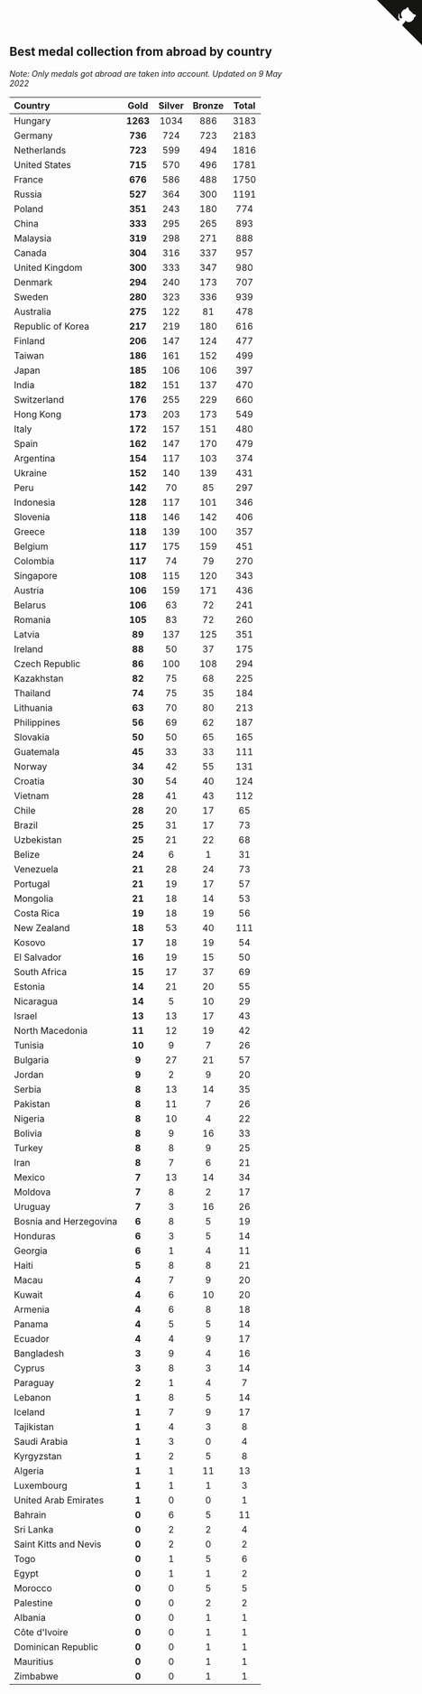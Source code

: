 ## Best medal collection from abroad by country

*Note: Only medals got abroad are taken into account.*
*Updated on  9 May 2022*

| Country | Gold | Silver | Bronze | Total |
| :--- | :--: | :--: | :--: | :--: |
| Hungary | **1263** | 1034 | 886 | 3183 |
| Germany | **736** | 724 | 723 | 2183 |
| Netherlands | **723** | 599 | 494 | 1816 |
| United States | **715** | 570 | 496 | 1781 |
| France | **676** | 586 | 488 | 1750 |
| Russia | **527** | 364 | 300 | 1191 |
| Poland | **351** | 243 | 180 | 774 |
| China | **333** | 295 | 265 | 893 |
| Malaysia | **319** | 298 | 271 | 888 |
| Canada | **304** | 316 | 337 | 957 |
| United Kingdom | **300** | 333 | 347 | 980 |
| Denmark | **294** | 240 | 173 | 707 |
| Sweden | **280** | 323 | 336 | 939 |
| Australia | **275** | 122 | 81 | 478 |
| Republic of Korea | **217** | 219 | 180 | 616 |
| Finland | **206** | 147 | 124 | 477 |
| Taiwan | **186** | 161 | 152 | 499 |
| Japan | **185** | 106 | 106 | 397 |
| India | **182** | 151 | 137 | 470 |
| Switzerland | **176** | 255 | 229 | 660 |
| Hong Kong | **173** | 203 | 173 | 549 |
| Italy | **172** | 157 | 151 | 480 |
| Spain | **162** | 147 | 170 | 479 |
| Argentina | **154** | 117 | 103 | 374 |
| Ukraine | **152** | 140 | 139 | 431 |
| Peru | **142** | 70 | 85 | 297 |
| Indonesia | **128** | 117 | 101 | 346 |
| Slovenia | **118** | 146 | 142 | 406 |
| Greece | **118** | 139 | 100 | 357 |
| Belgium | **117** | 175 | 159 | 451 |
| Colombia | **117** | 74 | 79 | 270 |
| Singapore | **108** | 115 | 120 | 343 |
| Austria | **106** | 159 | 171 | 436 |
| Belarus | **106** | 63 | 72 | 241 |
| Romania | **105** | 83 | 72 | 260 |
| Latvia | **89** | 137 | 125 | 351 |
| Ireland | **88** | 50 | 37 | 175 |
| Czech Republic | **86** | 100 | 108 | 294 |
| Kazakhstan | **82** | 75 | 68 | 225 |
| Thailand | **74** | 75 | 35 | 184 |
| Lithuania | **63** | 70 | 80 | 213 |
| Philippines | **56** | 69 | 62 | 187 |
| Slovakia | **50** | 50 | 65 | 165 |
| Guatemala | **45** | 33 | 33 | 111 |
| Norway | **34** | 42 | 55 | 131 |
| Croatia | **30** | 54 | 40 | 124 |
| Vietnam | **28** | 41 | 43 | 112 |
| Chile | **28** | 20 | 17 | 65 |
| Brazil | **25** | 31 | 17 | 73 |
| Uzbekistan | **25** | 21 | 22 | 68 |
| Belize | **24** | 6 | 1 | 31 |
| Venezuela | **21** | 28 | 24 | 73 |
| Portugal | **21** | 19 | 17 | 57 |
| Mongolia | **21** | 18 | 14 | 53 |
| Costa Rica | **19** | 18 | 19 | 56 |
| New Zealand | **18** | 53 | 40 | 111 |
| Kosovo | **17** | 18 | 19 | 54 |
| El Salvador | **16** | 19 | 15 | 50 |
| South Africa | **15** | 17 | 37 | 69 |
| Estonia | **14** | 21 | 20 | 55 |
| Nicaragua | **14** | 5 | 10 | 29 |
| Israel | **13** | 13 | 17 | 43 |
| North Macedonia | **11** | 12 | 19 | 42 |
| Tunisia | **10** | 9 | 7 | 26 |
| Bulgaria | **9** | 27 | 21 | 57 |
| Jordan | **9** | 2 | 9 | 20 |
| Serbia | **8** | 13 | 14 | 35 |
| Pakistan | **8** | 11 | 7 | 26 |
| Nigeria | **8** | 10 | 4 | 22 |
| Bolivia | **8** | 9 | 16 | 33 |
| Turkey | **8** | 8 | 9 | 25 |
| Iran | **8** | 7 | 6 | 21 |
| Mexico | **7** | 13 | 14 | 34 |
| Moldova | **7** | 8 | 2 | 17 |
| Uruguay | **7** | 3 | 16 | 26 |
| Bosnia and Herzegovina | **6** | 8 | 5 | 19 |
| Honduras | **6** | 3 | 5 | 14 |
| Georgia | **6** | 1 | 4 | 11 |
| Haiti | **5** | 8 | 8 | 21 |
| Macau | **4** | 7 | 9 | 20 |
| Kuwait | **4** | 6 | 10 | 20 |
| Armenia | **4** | 6 | 8 | 18 |
| Panama | **4** | 5 | 5 | 14 |
| Ecuador | **4** | 4 | 9 | 17 |
| Bangladesh | **3** | 9 | 4 | 16 |
| Cyprus | **3** | 8 | 3 | 14 |
| Paraguay | **2** | 1 | 4 | 7 |
| Lebanon | **1** | 8 | 5 | 14 |
| Iceland | **1** | 7 | 9 | 17 |
| Tajikistan | **1** | 4 | 3 | 8 |
| Saudi Arabia | **1** | 3 | 0 | 4 |
| Kyrgyzstan | **1** | 2 | 5 | 8 |
| Algeria | **1** | 1 | 11 | 13 |
| Luxembourg | **1** | 1 | 1 | 3 |
| United Arab Emirates | **1** | 0 | 0 | 1 |
| Bahrain | **0** | 6 | 5 | 11 |
| Sri Lanka | **0** | 2 | 2 | 4 |
| Saint Kitts and Nevis | **0** | 2 | 0 | 2 |
| Togo | **0** | 1 | 5 | 6 |
| Egypt | **0** | 1 | 1 | 2 |
| Morocco | **0** | 0 | 5 | 5 |
| Palestine | **0** | 0 | 2 | 2 |
| Albania | **0** | 0 | 1 | 1 |
| Côte d'Ivoire | **0** | 0 | 1 | 1 |
| Dominican Republic | **0** | 0 | 1 | 1 |
| Mauritius | **0** | 0 | 1 | 1 |
| Zimbabwe | **0** | 0 | 1 | 1 |


<a href="https://github.com/jonatanklosko/wca_statistics" class="github-corner" aria-label="View source on Github"><svg width="80" height="80" viewBox="0 0 250 250" style="fill:#151513; color:#fff; position: absolute; top: 0; border: 0; right: 0;" aria-hidden="true"><path d="M0,0 L115,115 L130,115 L142,142 L250,250 L250,0 Z"></path><path d="M128.3,109.0 C113.8,99.7 119.0,89.6 119.0,89.6 C122.0,82.7 120.5,78.6 120.5,78.6 C119.2,72.0 123.4,76.3 123.4,76.3 C127.3,80.9 125.5,87.3 125.5,87.3 C122.9,97.6 130.6,101.9 134.4,103.2" fill="currentColor" style="transform-origin: 130px 106px;" class="octo-arm"></path><path d="M115.0,115.0 C114.9,115.1 118.7,116.5 119.8,115.4 L133.7,101.6 C136.9,99.2 139.9,98.4 142.2,98.6 C133.8,88.0 127.5,74.4 143.8,58.0 C148.5,53.4 154.0,51.2 159.7,51.0 C160.3,49.4 163.2,43.6 171.4,40.1 C171.4,40.1 176.1,42.5 178.8,56.2 C183.1,58.6 187.2,61.8 190.9,65.4 C194.5,69.0 197.7,73.2 200.1,77.6 C213.8,80.2 216.3,84.9 216.3,84.9 C212.7,93.1 206.9,96.0 205.4,96.6 C205.1,102.4 203.0,107.8 198.3,112.5 C181.9,128.9 168.3,122.5 157.7,114.1 C157.9,116.9 156.7,120.9 152.7,124.9 L141.0,136.5 C139.8,137.7 141.6,141.9 141.8,141.8 Z" fill="currentColor" class="octo-body"></path></svg></a><style>.github-corner:hover .octo-arm{animation:octocat-wave 560ms ease-in-out}@keyframes octocat-wave{0%,100%{transform:rotate(0)}20%,60%{transform:rotate(-25deg)}40%,80%{transform:rotate(10deg)}}@media (max-width:500px){.github-corner:hover .octo-arm{animation:none}.github-corner .octo-arm{animation:octocat-wave 560ms ease-in-out}}</style>
